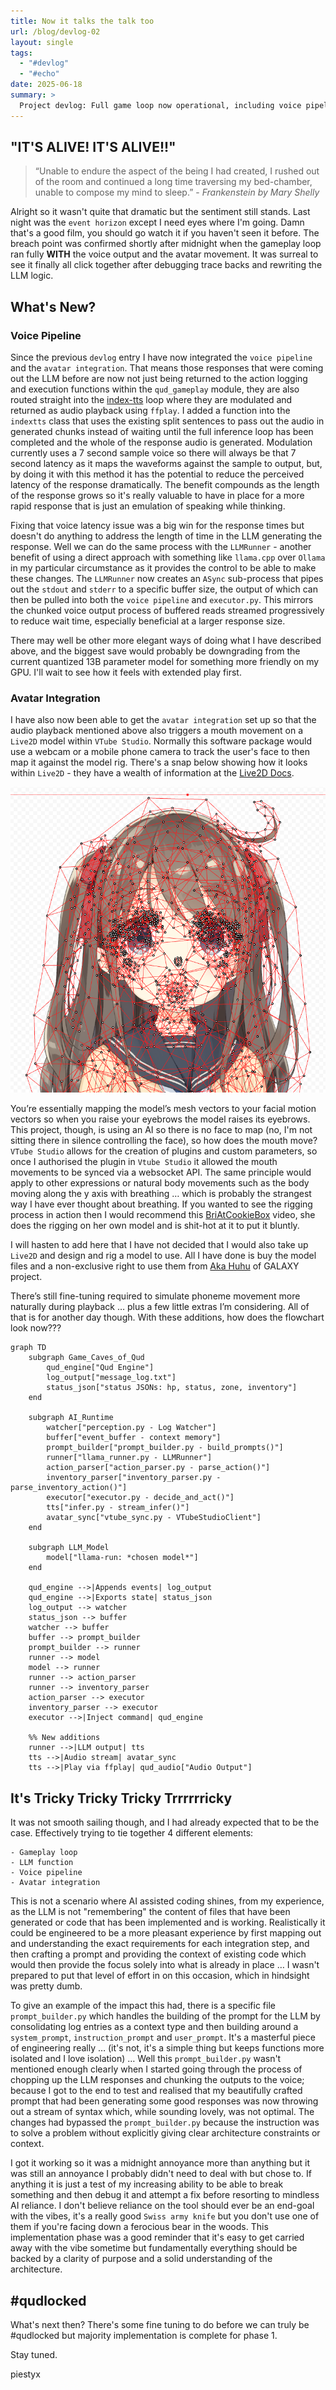 ```yaml
---
title: Now it talks the talk too
url: /blog/devlog-02
layout: single
tags:
  - "#devlog"
  - "#echo"
date: 2025-06-18
summary: >
  Project devlog: Full game loop now operational, including voice pipeline and avatar movement generation. Still some fine tuning…
---
```

## "IT'S ALIVE! IT'S ALIVE!!"

> “Unable to endure the aspect of the being I had created, I rushed out of the room and continued a long time traversing my bed-chamber, unable to compose my mind to sleep.” - _Frankenstein by Mary Shelly_

Alright so it wasn't quite that dramatic but the sentiment still stands. Last night was the `event horizon` except I need eyes where I'm going. Damn that's a good film, you should go watch it if you haven't seen it before. The breach point was confirmed shortly after midnight when the gameplay loop ran fully **WITH** the voice output and the avatar movement. It was surreal to see it finally all click together after debugging trace backs and rewriting the LLM logic.  

## What's New?

### Voice Pipeline

Since the previous `devlog` entry I have now integrated the `voice pipeline` and the `avatar integration`. That means those responses that were coming out the LLM before are now not just being returned to the action logging and execution functions within the `qud_gameplay` module, they are also routed straight into the [index-tts](https://github.com/index-tts/index-tts) loop where they are modulated and returned as audio playback using `ffplay`. I added a function into the `indextts` class that uses the existing split sentences to pass out the audio in generated chunks instead of waiting until the full inference loop has been completed and the whole of the response audio is generated. Modulation currently uses a 7 second sample voice so there will always be that 7 second latency as it maps the waveforms against the sample to output, but, by doing it with this method it has the potential to reduce the perceived latency of the response dramatically. The benefit compounds as the length of the response grows so it's really valuable to have in place for a more rapid response that is just an emulation of speaking while thinking. 

Fixing that voice latency issue was a big win for the response times but doesn't do anything to address the length of time in the LLM generating the response. Well we can do the same process with the `LLMRunner` - another benefit of using a direct approach with something like `llama.cpp` over `Ollama` in my particular circumstance as it provides the control to be able to make these changes. The `LLMRunner` now creates an `ASync` sub-process that pipes out the `stdout` and `stderr` to a specific buffer size, the output of which can then be pulled into both the `voice pipeline` and `executor.py`. This mirrors the chunked voice output process of buffered reads streamed progressively to reduce wait time, especially beneficial at a larger response size. 

There may well be other more elegant ways of doing what I have described above, and the biggest save would probably be downgrading from the current quantized 13B parameter model for something more friendly on my GPU. I'll wait to see how it feels with extended play first. 

### Avatar Integration

I have also now been able to get the `avatar integration` set up so that the audio playback mentioned above also triggers a mouth movement on a `Live2D` model within `VTube Studio`. Normally this software package would use a webcam or a mobile phone camera to track the user's face to then map it against the model rig.  There's a snap below showing how it looks within `Live2D` - they have a wealth of information at the [Live2D Docs](https://docs.live2d.com/en/cubism-editor-manual/top/). 

![The cupboards were bare](/images/facemesh.png)

You’re essentially mapping the model’s mesh vectors to your facial motion vectors so when you raise your eyebrows the model raises its eyebrows. This project, though, is using an AI so there is no face to map (no, I'm not sitting there in silence controlling the face), so how does the mouth move? `VTube Studio` allows for the creation of plugins and custom parameters, so once I authorised the plugin in `Vtube Studio` it allowed the mouth movements to be synced via a websocket API. The same principle would apply to other expressions or natural body movements such as the body moving along the y axis with breathing … which is probably the strangest way I have ever thought about breathing. If you wanted to see the rigging process in action then I would recommend this [BriAtCookieBox](https://www.youtube.com/watch?v=BfNdiTB9CcM) video, she does the rigging on her own model and is shit-hot at it to put it bluntly. 

I will hasten to add here that I have not decided that I would also take up `Live2D` and design and rig a model to use. All I have done is buy the model files and a non-exclusive right to use them from [Aka Huhu](https://x.com/Aka_huhu) of GALAXY project.

There’s still fine-tuning required to simulate phoneme movement more naturally during playback … plus a few little extras I’m considering. All of that is for another day though. With these additions, how does the flowchart look now???

```mermaid
graph TD
    subgraph Game_Caves_of_Qud
        qud_engine["Qud Engine"]
        log_output["message_log.txt"]
        status_json["status JSONs: hp, status, zone, inventory"]
    end

    subgraph AI_Runtime
        watcher["perception.py - Log Watcher"]
        buffer["event_buffer - context memory"]
        prompt_builder["prompt_builder.py - build_prompts()"]
        runner["llama_runner.py - LLMRunner"]
        action_parser["action_parser.py - parse_action()"]
        inventory_parser["inventory_parser.py - parse_inventory_action()"]
        executor["executor.py - decide_and_act()"]
        tts["infer.py - stream_infer()"]
        avatar_sync["vtube_sync.py - VTubeStudioClient"]
    end

    subgraph LLM_Model
        model["llama-run: *chosen model*"]
    end

    qud_engine -->|Appends events| log_output
    qud_engine -->|Exports state| status_json
    log_output --> watcher
    status_json --> buffer
    watcher --> buffer
    buffer --> prompt_builder
    prompt_builder --> runner
    runner --> model
    model --> runner
    runner --> action_parser
    runner --> inventory_parser
    action_parser --> executor
    inventory_parser --> executor
    executor -->|Inject command| qud_engine

    %% New additions
    runner -->|LLM output| tts
    tts -->|Audio stream| avatar_sync
    tts -->|Play via ffplay| qud_audio["Audio Output"]
```

## It's Tricky Tricky Tricky Trrrrrricky

It was not smooth sailing though, and I had already expected that to be the case. Effectively trying to tie together 4 different elements:

	- Gameplay loop
	- LLM function
	- Voice pipeline
	- Avatar integration

This is not a scenario where AI assisted coding shines, from my experience, as the LLM is not "remembering" the content of files that have been generated or code that has been implemented and is working. Realistically it could be engineered to be a more pleasant experience by first mapping out and understanding the exact requirements for each integration step, and then crafting a prompt and providing the context of existing code which would then provide the focus solely into what is already in place … I wasn't prepared to put that level of effort in on this occasion, which in hindsight was pretty dumb. 

To give an example of the impact this had, there is a specific file `prompt_builder.py` which handles the building of the prompt for the LLM by consolidating log entries as a context type and then building around a `system_prompt`, `instruction_prompt` and `user_prompt`. It's a masterful piece of engineering really … (it's not, it's a simple thing but keeps functions more isolated and I love isolation) … Well this `prompt_builder.py` wasn't mentioned enough clearly when I started going through the process of chopping up the LLM responses and chunking the outputs to the voice; because I got to the end to test and realised that my beautifully crafted prompt that had been generating some good responses was now throwing out a stream of syntax which, while sounding lovely, was not optimal. The changes had bypassed the `prompt_builder.py` because the instruction was to solve a problem without explicitly giving clear architecture constraints or context. 

I got it working so it was a midnight annoyance more than anything but it was still an annoyance I probably didn't need to deal with but chose to. If anything it is just a test of my increasing ability to be able to break something and then debug it and attempt a fix before resorting to mindless AI reliance. I don't believe reliance on the tool should ever be an end-goal with the vibes, it's a really good `Swiss army knife` but you don't use one of them if you're facing down a ferocious bear in the woods. This implementation phase was a good reminder that it's easy to get carried away with the vibe sometime but fundamentally everything should be backed by a clarity of purpose and a solid understanding of the architecture. 

## #qudlocked

What's next then? There's some fine tuning to do before we can truly be #qudlocked but majority implementation is complete for phase 1.

Stay tuned.

piestyx
